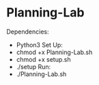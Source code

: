 # Planning-Lab
Dependencies:
  * Python3
Set Up:
  * chmod +x Planning-Lab.sh
  * chmod +x setup.sh
  * ./setup
Run:
  * ./Planning-Lab.sh
